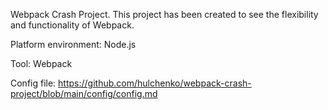 Webpack Crash Project.
This project has been created to see the flexibility and functionality of Webpack.

Platform environment: Node.js

Tool: Webpack

Config file: https://github.com/hulchenko/webpack-crash-project/blob/main/config/config.md
